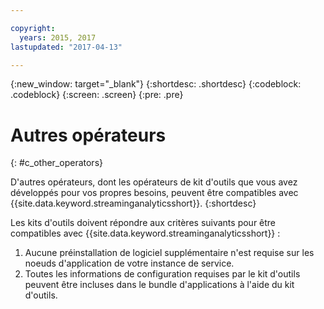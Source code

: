 ```yaml
---

copyright:
  years: 2015, 2017
lastupdated: "2017-04-13"

---
```


<!-- Attribute definitions -->
{:new_window: target="_blank"}
{:shortdesc: .shortdesc}
{:codeblock: .codeblock}
{:screen: .screen}
{:pre: .pre}

# Autres opérateurs
{: #c_other_operators}

D'autres opérateurs, dont les opérateurs de kit d'outils que vous avez développés pour vos propres besoins, peuvent être compatibles avec {{site.data.keyword.streaminganalyticsshort}}.
{:shortdesc}

Les kits d'outils doivent répondre aux critères suivants pour être compatibles avec {{site.data.keyword.streaminganalyticsshort}} :

1. Aucune préinstallation de logiciel supplémentaire n'est requise sur les noeuds d'application de votre instance de service.
2. Toutes les informations de configuration requises par le kit d'outils peuvent être incluses dans le bundle d'applications à l'aide du kit d'outils.
